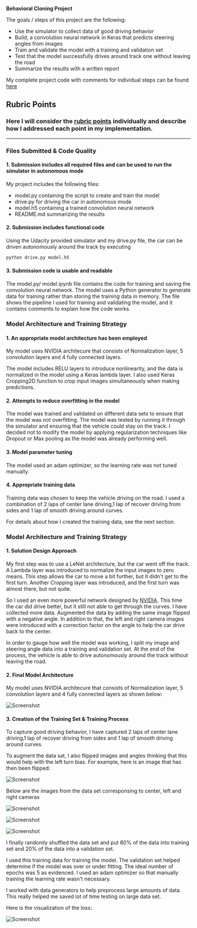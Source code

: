 **Behavioral Cloning Project**

The goals / steps of this project are the following:
* Use the simulator to collect data of good driving behavior
* Build, a convolution neural network in Keras that predicts steering angles from images
* Train and validate the model with a training and validation set
* Test that the model successfully drives around track one without leaving the road
* Summarize the results with a written report

My complete project code with comments for individual steps can be found [here](./model.ipynb)

## Rubric Points
### Here I will consider the [rubric points](https://review.udacity.com/#!/rubrics/432/view) individually and describe how I addressed each point in my implementation.  

---
### Files Submitted & Code Quality

#### 1. Submission includes all required files and can be used to run the simulator in autonomous mode

My project includes the following files:
* model.py containing the script to create and train the model
* drive.py for driving the car in autonomous mode
* model.h5 containing a trained convolution neural network 
* README.md summarizing the results

#### 2. Submission includes functional code
Using the Udacity provided simulator and my drive.py file, the car can be driven autonomously around the track by executing 
```sh
python drive.py model.h5
```

#### 3. Submission code is usable and readable

The model.py/ model.ipynb file contains the code for training and saving the convolution neural network.  The model uses a Python generator to generate data for training rather than storing the training data in memory. The file shows the pipeline I used for training and validating the model, and it contains comments to explain how the code works.

### Model Architecture and Training Strategy

#### 1. An appropriate model architecture has been employed

My model uses NVIDIA architecure that consists of Normalization layer, 5 convolution layers and 4 fully connected layers.

The model includes RELU layers to introduce nonlinearity, and the data is normalized in the model using a Keras lambda layer. I also used Keras Cropping2D function to crop input images simultaneously when making predictions.

#### 2. Attempts to reduce overfitting in the model

The model was trained and validated on different data sets to ensure that the model was not overfitting. The model was tested by running it through the simulator and ensuring that the vehicle could stay on the track. I decided not to modify the model by applying regularization techniques like Dropout or Max pooling as the model was already performing well. 

#### 3. Model parameter tuning

The model used an adam optimizer, so the learning rate was not tuned manually.

#### 4. Appropriate training data

Training data was chosen to keep the vehicle driving on the road. I used a combination of 2 laps of center lane driving,1 lap of recover driving from sides and 1 lap of smooth driving around curves. 

For details about how I created the training data, see the next section. 

### Model Architecture and Training Strategy

#### 1. Solution Design Approach

My first step was to use a LeNet architecture, but the car went off the track. A Lambda layer was introduced to normalize the input images to zero means. This step allows the car to move a bit further, but it didn't get to the first turn. Another Cropping layer was introduced, and the first turn was almost there, but not quite.

So I used an even more powerful network designed by [NVIDIA](https://devblogs.nvidia.com/deep-learning-self-driving-cars/). This time the car did drive better, but it still not able to get through the curves. I have collected more data. Augmented the data by adding the same image flipped with a negative angle. In addition to that, the left and right camera images were introduced with a correction factor on the angle to help the car drive back to the center. 

In order to gauge how well the model was working, I split my image and steering angle data into a training and validation set. At the end of the process, the vehicle is able to drive autonomously around the track without leaving the road.

#### 2. Final Model Architecture

My model uses NVIDIA architecure that consists of Normalization layer, 5 convolution layers and 4 fully connected layers as shown below:

![Screenshot](./examples/NVIDIA%20model.PNG "NVIDIA CNN architecture")

#### 3. Creation of the Training Set & Training Process

To capture good driving behavior, I have captured 2 laps of center lane driving,1 lap of recover driving from sides and 1 lap of smooth driving around curves. 

To augment the data sat, I also flipped images and angles thinking that this would help with the left turn bias. For example, here is an image that has then been flipped:

![Screenshot](./examples/flipped_img.PNG)

Below are the images from the data set corresponsing to center, left and right cameras

![Screenshot](./examples/center_2018_02_24_18_44_47_649.jpg) 

![Screenshot](./examples/left_2018_02_24_18_44_47_649.jpg) 

![Screenshot](./examples/right_2018_02_24_18_44_47_649.jpg)

I finally randomly shuffled the data set and put 80% of the data into training set and 20% of the data into a validation set. 

I used this training data for training the model. The validation set helped determine if the model was over or under fitting. The ideal number of epochs was 5 as evidenced. I used an adam optimizer so that manually training the learning rate wasn't necessary.

I worked with data generators to help preprocess large amounts of data. This really helped me saved lot of time testing on large data set.

Here is the visualization of the loss:

![Screenshot](./examples/losschart.PNG)



